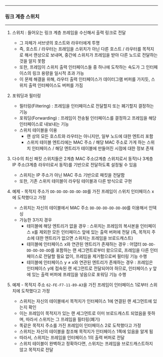 -----
### 링크 계층 스위치
-----
1. 스위치 : 들어오는 링크 계층 프레임을 수신해서 출력 링크로 전달
   - 그 자체가 서브넷의 호스트와 라우터에게 투명
   - 즉, 호스트 / 라우터는 프래임을 스위치가 아닌 다른 호스트 / 라우터를 목적지로 해서 랜상으로 보내며, 중간에 스위치가 프레임을 받아 다른 노드로 전달하는 것을 알지 못함
   - 또한, 프레임이 스위치 출력 인터페이스들 중 하나에 도착하는 속도가 그 인터페이스의 링크 용량을 일시적 초과 가능
   - 이 문제 해결을 위해, 라우터 출력 인터페이스가 데이터그램 버퍼를 가지듯, 스위치 출력 인터페이스도 버퍼를 가짐

2. 포워딩과 필터링
   - 필터링(Filtering) : 프레임을 인터페이스로 전달할지 또는 폐기할지 결정하는 기능
   - 포워딩(Forwarding) : 프레임이 전송될 인터페이스를 결정하고 프레임을 해당 인터페이스로 내보내는 기능
   - 스위치 테이블을 이용
     + 랜 상의 모든 호스트와 라우터는 아니지만, 일부 노드에 대한 엔트리 포함
     + 스위치 테이블 엔트리에는 MAC 주소 / 해당 MAC 주소로 가게 하는 스위치 인터페이스 / 해당 엔트리가 테이블에 만들어진 시점에 대한 정보 존재

3. 다수의 최신 패킷 스위치들은 2계층 MAC 주소(2계층 스위치로서 동작)나 3계층 IP 주소(3계층 라우터로서 동작)를 기반으로 전달하도록 설정될 수 있음
   - 스위치는 IP 주소가 아닌 MAC 주소 기반으로 패킷을 전달함
   - 또한, 기존 스위치 테이블이 라우팅 테이블과 다른 방식으로 구현

4. 예제 - 목적지 주소가 ```DD-DD-DD-DD-DD-DD```를 가진 프레임이 스위치 인터페이스 x에 도착했다고 가정
   - 스위치는 자신의 테이블에서 MAC 주소 ```DD-DD-DD-DD-DD-DD```를 이용해서 인덱싱
   - 가능한 3가지 경우
     + 테이블에 해당 엔트리가 없을 경우 : 스위치는 프레임의 복사본을 인터페이스 x를 제외한 모든 인터페이스 앞에 있는 출력 버퍼에 전달 (즉, 목적지 주소에 대한 엔트리가 없으면 스위치는 프레임을 브로드캐스트)
     + 테이블에 인터페이스 x와 연관된 엔트리가 존재하는 경우 : 어댑터 ```DD-DD-DD-DD-DD-DD```를 포함하는 랜 세그먼트로부터 왔으므로, 프레임을 다른 인터페이스로 전달할 필요 없이, 프레임을 제거함으로써 필터링 기능 수행
     + 테이블에 인터페이스 y ≠ x와 연관된 엔트리가 존재하는 경우 : 프레임은 인터페이스 y에 접속된 랜 세그먼트로 전달되어야 하므로, 인터페이스 y 앞에 있는 출력 버퍼에 프레임을 넣음으로 포워딩 기능 수행

5. 예제 - 목적지 주소 ```62-FE-F7-11-89-A3```을 가진 프레임이 인터페이스 1로부터 스위치에 도착했다고 가정
   - 스위치는 자신의 테이블에서 목적지가 인터페이스 1에 연결된 랜 세그먼트에 있는지 확인
   - 이는 프레임이 목적지가 있는 랜 세그먼트로 이미 브로드캐스트 되었음을 뜻하며, 따라서 스위치는 그 프레임을 필터링(폐기)
   - 똑같은 목적지 주소를 가진 프레임이 인터페이스 2로 도착했다고 가정
   - 스위치는 자신의 테이블을 참조해 목적지가 인터페이스 1쪽에 있음을 알게 됨
   - 따라서, 스위치는 프레임을 인터페이스 1의 출력 버퍼로 전달
   - 스위치 테이블이 완벽하고 정확하다면, 스위치는 프레임을 브로드캐스트하지 않고 목적지로 전달
